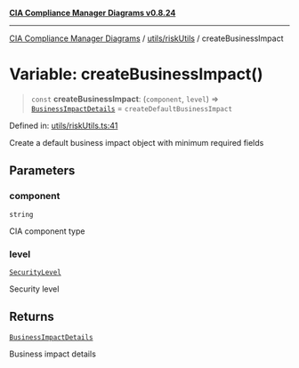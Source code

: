 [**CIA Compliance Manager Diagrams v0.8.24**](../../../README.md)

***

[CIA Compliance Manager Diagrams](../../../modules.md) / [utils/riskUtils](../README.md) / createBusinessImpact

# Variable: createBusinessImpact()

> `const` **createBusinessImpact**: (`component`, `level`) => [`BusinessImpactDetails`](../../../types/interfaces/BusinessImpactDetails.md) = `createDefaultBusinessImpact`

Defined in: [utils/riskUtils.ts:41](https://github.com/Hack23/cia-compliance-manager/blob/8f5d084752ccee354557e96bf8b49239fb671c91/src/utils/riskUtils.ts#L41)

Create a default business impact object with minimum required fields

## Parameters

### component

`string`

CIA component type

### level

[`SecurityLevel`](../../../types/cia/type-aliases/SecurityLevel.md)

Security level

## Returns

[`BusinessImpactDetails`](../../../types/interfaces/BusinessImpactDetails.md)

Business impact details
